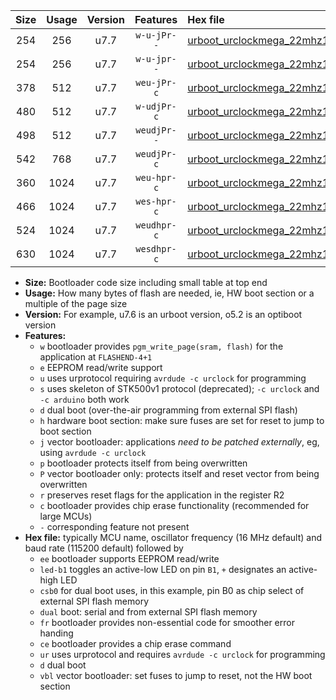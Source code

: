 |Size|Usage|Version|Features|Hex file|
|:-:|:-:|:-:|:-:|:--|
|254|256|u7.7|`w-u-jPr--`|[urboot_urclockmega_22mhz1184_19200bps_led+c7_ur_vbl.hex](https://raw.githubusercontent.com/stefanrueger/urboot.hex/main/boards/urclockmega/fcpu_22mhz1184/19200_bps/urboot_urclockmega_22mhz1184_19200bps_led+c7_ur_vbl.hex)|
|254|256|u7.7|`w-u-jpr--`|[urboot_urclockmega_22mhz1184_19200bps_led+c7_fr_ur_vbl.hex](https://raw.githubusercontent.com/stefanrueger/urboot.hex/main/boards/urclockmega/fcpu_22mhz1184/19200_bps/urboot_urclockmega_22mhz1184_19200bps_led+c7_fr_ur_vbl.hex)|
|378|512|u7.7|`weu-jPr-c`|[urboot_urclockmega_22mhz1184_19200bps_ee_led+c7_fr_ce_ur_vbl.hex](https://raw.githubusercontent.com/stefanrueger/urboot.hex/main/boards/urclockmega/fcpu_22mhz1184/19200_bps/urboot_urclockmega_22mhz1184_19200bps_ee_led+c7_fr_ce_ur_vbl.hex)|
|480|512|u7.7|`w-udjPr-c`|[urboot_urclockmega_22mhz1184_19200bps_led+c7_csb3_dual_fr_ce_ur_vbl.hex](https://raw.githubusercontent.com/stefanrueger/urboot.hex/main/boards/urclockmega/fcpu_22mhz1184/19200_bps/urboot_urclockmega_22mhz1184_19200bps_led+c7_csb3_dual_fr_ce_ur_vbl.hex)|
|498|512|u7.7|`weudjPr--`|[urboot_urclockmega_22mhz1184_19200bps_ee_led+c7_csb3_dual_fr_ur_vbl.hex](https://raw.githubusercontent.com/stefanrueger/urboot.hex/main/boards/urclockmega/fcpu_22mhz1184/19200_bps/urboot_urclockmega_22mhz1184_19200bps_ee_led+c7_csb3_dual_fr_ur_vbl.hex)|
|542|768|u7.7|`weudjPr-c`|[urboot_urclockmega_22mhz1184_19200bps_ee_led+c7_csb3_dual_fr_ce_ur_vbl.hex](https://raw.githubusercontent.com/stefanrueger/urboot.hex/main/boards/urclockmega/fcpu_22mhz1184/19200_bps/urboot_urclockmega_22mhz1184_19200bps_ee_led+c7_csb3_dual_fr_ce_ur_vbl.hex)|
|360|1024|u7.7|`weu-hpr-c`|[urboot_urclockmega_22mhz1184_19200bps_ee_led+c7_fr_ce_ur.hex](https://raw.githubusercontent.com/stefanrueger/urboot.hex/main/boards/urclockmega/fcpu_22mhz1184/19200_bps/urboot_urclockmega_22mhz1184_19200bps_ee_led+c7_fr_ce_ur.hex)|
|466|1024|u7.7|`wes-hpr-c`|[urboot_urclockmega_22mhz1184_19200bps_ee_led+c7_fr_ce.hex](https://raw.githubusercontent.com/stefanrueger/urboot.hex/main/boards/urclockmega/fcpu_22mhz1184/19200_bps/urboot_urclockmega_22mhz1184_19200bps_ee_led+c7_fr_ce.hex)|
|524|1024|u7.7|`weudhpr-c`|[urboot_urclockmega_22mhz1184_19200bps_ee_led+c7_csb3_dual_fr_ce_ur.hex](https://raw.githubusercontent.com/stefanrueger/urboot.hex/main/boards/urclockmega/fcpu_22mhz1184/19200_bps/urboot_urclockmega_22mhz1184_19200bps_ee_led+c7_csb3_dual_fr_ce_ur.hex)|
|630|1024|u7.7|`wesdhpr-c`|[urboot_urclockmega_22mhz1184_19200bps_ee_led+c7_csb3_dual_fr_ce.hex](https://raw.githubusercontent.com/stefanrueger/urboot.hex/main/boards/urclockmega/fcpu_22mhz1184/19200_bps/urboot_urclockmega_22mhz1184_19200bps_ee_led+c7_csb3_dual_fr_ce.hex)|

- **Size:** Bootloader code size including small table at top end
- **Usage:** How many bytes of flash are needed, ie, HW boot section or a multiple of the page size
- **Version:** For example, u7.6 is an urboot version, o5.2 is an optiboot version
- **Features:**
  + `w` bootloader provides `pgm_write_page(sram, flash)` for the application at `FLASHEND-4+1`
  + `e` EEPROM read/write support
  + `u` uses urprotocol requiring `avrdude -c urclock` for programming
  + `s` uses skeleton of STK500v1 protocol (deprecated); `-c urclock` and `-c arduino` both work
  + `d` dual boot (over-the-air programming from external SPI flash)
  + `h` hardware boot section: make sure fuses are set for reset to jump to boot section
  + `j` vector bootloader: applications *need to be patched externally*, eg, using `avrdude -c urclock`
  + `p` bootloader protects itself from being overwritten
  + `P` vector bootloader only: protects itself and reset vector from being overwritten
  + `r` preserves reset flags for the application in the register R2
  + `c` bootloader provides chip erase functionality (recommended for large MCUs)
  + `-` corresponding feature not present
- **Hex file:** typically MCU name, oscillator frequency (16 MHz default) and baud rate (115200 default) followed by
  + `ee` bootloader supports EEPROM read/write
  + `led-b1` toggles an active-low LED on pin `B1`, `+` designates an active-high LED
  + `csb0` for dual boot uses, in this example, pin B0 as chip select of external SPI flash memory
  + `dual` boot: serial and from external SPI flash memory
  + `fr` bootloader provides non-essential code for smoother error handing
  + `ce` bootloader provides a chip erase command
  + `ur` uses urprotocol and requires `avrdude -c urclock` for programming
  + `d` dual boot
  + `vbl` vector bootloader: set fuses to jump to reset, not the HW boot section
